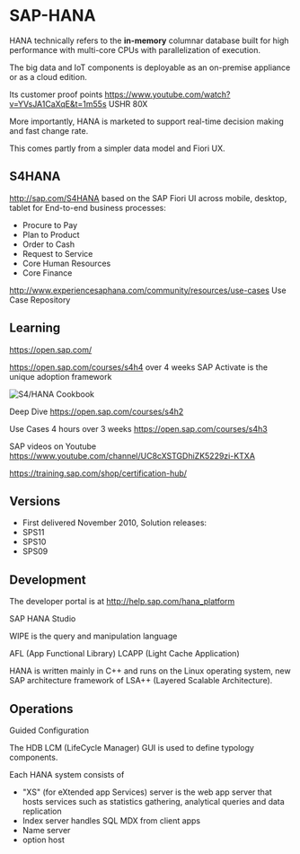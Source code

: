 # SAP-HANA

HANA technically refers to the <strong>in-memory</strong> columnar database
built for high performance with multi-core CPUs with parallelization of execution.

The big data and IoT components is deployable as an on-premise appliance or as a cloud edition.



Its customer proof points
https://www.youtube.com/watch?v=YVsJA1CaXqE&t=1m55s
USHR 80X

More importantly, HANA is marketed to support real-time decision making
and fast change rate.

This comes partly from a simpler data model and Fiori UX.


## S4HANA
http://sap.com/S4HANA
based on the SAP Fiori UI across mobile, desktop, tablet
for End-to-end business processes:

* Procure to Pay
* Plan to Product
* Order to Cash
* Request to Service
* Core Human Resources
* Core Finance

http://www.experiencesaphana.com/community/resources/use-cases
Use Case Repository


## Learning
https://open.sap.com/

https://open.sap.com/courses/s4h4
over 4 weeks
SAP Activate is the unique adoption framework

![S4/HANA Cookbook](http://scn.sap.com/docs/DOC-64980)

Deep Dive
https://open.sap.com/courses/s4h2

Use Cases 4 hours over 3 weeks
https://open.sap.com/courses/s4h3

SAP videos on Youtube
https://www.youtube.com/channel/UC8cXSTGDhiZK5229zi-KTXA

https://training.sap.com/shop/certification-hub/



## Versions

* First delivered November 2010, 
Solution releases:
* SPS11
* SPS10
* SPS09



## Development
The developer portal is at 
http://help.sap.com/hana_platform

SAP HANA Studio 

WIPE is the query and manipulation language

AFL (App Functional Library)
LCAPP (Light Cache Application)

HANA is written mainly in C++ and runs on the Linux operating system,
new SAP architecture framework of LSA++ (Layered Scalable Architecture).


## Operations
Guided Configuration

The HDB LCM (LifeCycle Manager) GUI is used to define typology components.

Each  HANA system consists of
* "XS" (for eXtended app Services) server is the web app server that hosts services
   such as statistics gathering, analytical queries and data replication
* Index server handles SQL MDX from client apps
* Name server
* option host


